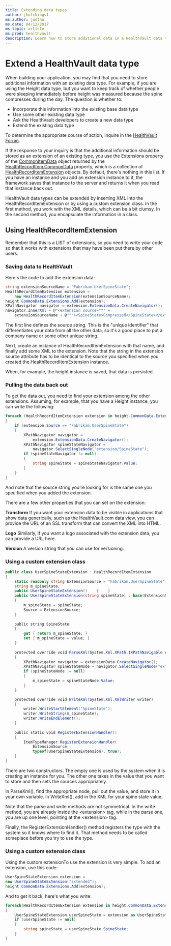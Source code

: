 ```yaml
---
title: Extending data types
author: jhutchings1
ms.author: justhu
ms.date: 04/12/2017
ms.topic: article
ms.prod: healthvault
description: Learn how to store additional data in a HealthVault data type
---
```


Extend a HealthVault data type
====================

When building your application, you may find that you need to store additional information with an existing data type. For example, if you are using the Height data type, but you want to keep track of whether people were sleeping immediately before height was measured because the spine compresses during the day. The question is whether to:

-   Incorporate this information into the existing base data type
-   Use some other existing data type
-   Ask the HealthVault developers to create a new data type
-   Extend the existing data type

To determine the appropriate course of action, inquire in the [HealthVault Forum](http://social.msdn.microsoft.com/forums/en-US/healthvault/).

If the response to your inquiry is that the additional information should be stored as an extension of an existing type, you use the Extensions property of the [CommonItemData](/healthvault/sdks/dotnet/microsoft.health.commonitemdata.yml) object returned by the [HealthRecordItem.CommonData](/healthvault/sdks/dotnet/microsoft.health.healthrecorditem.yml) property, which is a collection of [HealthRecordItemExtension](/healthvault/sdks/dotnet/microsoft.health.healthrecorditemextension.yml) objects. By default, there's nothing in this list. If you have an instance and you add an extension instance to it, the framework saves that instance to the server and returns it when you read that instance back out.

HealthVault data types can be extended by inserting XML into the HealthRecordItemExtension or by using a custom extension class. In the first method, you work with the XML details, which can be a bit clumsy. In the second method, you encapsulate the information in a class.

Using HealthRecordItemExtension
-------------------------------

Remember that this is a LIST of extensions, so you need to write your code so that it works with extensions that may have been put there by other users.

### Saving data to HealthVault

Here's the code to add the extension data:

```cs
string extensionSourceName = "Fabrikam.UserSpineState";
HealthRecordItemExtension extension =     
    new HealthRecordItemExtension(extensionSourceName);
height.CommonData.Extensions.Add(extension);
XPathNavigator navigator = extension.ExtensionData.CreateNavigator();
navigator.InnerXml = @"<extension source=""" + 
    extensionSourceName + @"""><SpineState>Compressed</SpineState></extension>"; 
```

The first line defines the source string. This is the "unique identifier" that differentiates your data from all the other data, so it's a good place to put a company name or some other unique string.

Next, create an instance of HealthRecordItemExtension with that name, and finally add some XML to the extension. Note that the string in the extension source attribute has to be identical to the source you specified when you created the HealthRecordItemExtension instance.

When, for example, the height instance is saved, that data is persisted.

### Pulling the data back out

To get the data out, you need to find your extension among the other extensions. Assuming, for example, that you have a Height instance, you can write the following:

```cs
foreach (HealthRecordItemExtension extension in height.CommonData.Extensions)
{    
    if (extension.Source == "Fabrikam.UserSpineState")    
    {        
        XPathNavigator navigator =         
            extension.ExtensionData.CreateNavigator();
        XPathNavigator spineStateNavigator =         
            navigator.SelectSingleNode("extension/SpineState");
        if (spineStateNavigator != null)        
        {            
            string spineState = spineStateNavigator.Value;
        }   
    }
}
```
And note that the source string you’re looking for is the same one you specified when you added the extension.

There are a few other properties that you can set on the extension:

**Transform** If you want your extension data to be visible in applications that show data generically, such as the HealthVault.com data view, you can provide the URL of an SSL transform that can convert the XML into HTML.

**Logo** Similarly, if you want a logo associated with the extension data, you can provide a URL here.

**Version** A version string that you can use for versioning.

### Using a custom extension class

```cs
public class UserSpineStateExtension : HealthRecordItemExtension
{    
    static readonly string ExtensionSource = "Fabrikam.UserSpineState";    
    string m_spineState;    
    public UserSpineStateExtension()    {    }    
    public UserSpineStateExtension(string spineState) : base(ExtensionSource)    
    {        
        m_spineState = spineState;       
        Source = ExtensionSource;    
    }    
    
    public string SpineState    
    {        
        get { return m_spineState; }        
        set { m_spineState = value; }    
    }    
    
    protected override void ParseXml(System.Xml.XPath.IXPathNavigable extensionData)    
    {        
        XPathNavigator navigator = extensionData.CreateNavigator();        
        XPathNavigator spineStateNode = navigator.SelectSingleNode("extension/SpineState");        
        if (spineStateNode != null)        
        {            
            m_spineState = spineStateNode.Value;        
        }    
    }   

    protected override void WriteXml(System.Xml.XmlWriter writer)    
    {        
        writer.WriteStartElement("SpineState");        
        writer.WriteString(m_spineState);        
        writer.WriteEndElement();    
    }    
    
    public static void RegisterExtensionHandler()    
    {       
        ItemTypeManager.RegisterExtensionHandler(            
            ExtensionSource,             
            typeof(UserSpineStateExtension), true);    
    }
}
```

There are two constructors. The empty one is used by the system when it is creating an instance for you. The other one takes in the value that you want to store and then sets the sources appropriately.

In ParseXml(), find the appropriate node, pull out the value, and store it in your own variable. In WriteXml(), add in the XML for your spine state value.

Note that the parse and write methods are not symmetrical. In the write method, you are already inside the &lt;extension&gt; tag, while in the parse one, you are up one level, pointing at the &lt;extension&gt; tag.

Finally, the RegisterExtensionHandler() method registers the type with the system so it knows where to find it. That method needs to be called someplace before you try to use the type.

### Using a custom extension class

Using the custom extensionTo use the extension is very simple. To add an extension, use this code:

```cs
UserSpineStateExtension extension =     
new UserSpineStateExtension("Extended");
height.CommonData.Extensions.Add(extension); 
```
And to get it back, here's what you write:

```cs
foreach(HealthRecordItemExtension extension in height.CommonData.Extensions)
{    
    UserSpineStateExtension userSpineState = extension as UserSpineStateExtension;   
    if (userSpineState != null)    
    {        
        string spineState = userSpineState.SpineState;    
    }
}
```
